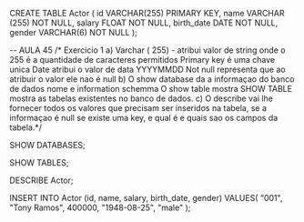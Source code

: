 CREATE TABLE Actor (
    id VARCHAR(255) PRIMARY KEY,
    name VARCHAR (255) NOT NULL,
    salary FLOAT NOT NULL,
    birth_date DATE NOT NULL,
    gender VARCHAR(6) NOT NULL
);
 
-- AULA 45
/* Exercicio 1
a) Varchar ( 255) - atribui valor de string onde o 255 é a quantidade de caracteres permitidos
Primary key é uma chave unica
Date atribui o valor de data YYYYMMDD
Not null representa que ao atribuir o valor ele nao é null
b) O show database da a informaçao do banco de dados nome e information schemma
O show table mostra SHOW TABLE mostra as tabelas existentes no banco de dados.
c) O describe vai lhe fornecer todos os valores que precisam ser inseridos na tabela, se a informaçao 
é null se existe uma key, e qual é e quais sao os campos da tabela.*/

SHOW DATABASES;

SHOW TABLES;

DESCRIBE Actor;


INSERT INTO Actor (id, name, salary, birth_date, gender)
VALUES(
  "001", 
  "Tony Ramos",
  400000,
  "1948-08-25", 
  "male"
);